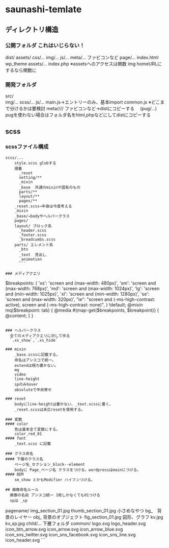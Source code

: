 # saunashi-temlate

## ディレクトリ構造
### 公開フォルダ これはいじらない！
dist/
  assets/
    css/...
    img/...
    js/...
    meta/... ファビコンなど
  page/...
  index.html
wp_theme
  assets/...
  index.php
  ※assetsへのアクセスは関数 img
   homeURLにするなら関数に
### 開発フォルダ
src/    
  img/...
  scss/...
  js/...
    main.js→エントリーのみ、基本import
    common.js
    ※どこまで分けるかは要検討
  meta//// ファビコンなど→distにコピーする
　(pug/...) pugを使わない場合はフォルダ名をhtml,phpなどにしてdistにコピーする
 
## scss
### scssファイル構成
```
scss/...
    style.scss globする
    順番
      _reset
      setting/**
      _mixin
      _base  共通のmixinや固有のもの
      parts/**
      layout/**
      pages/**
    _reset.scss→中身は今度考える
    _mixin
    _base/→bodyやヘルパークラス
    pages/
    layout/ ブロック系
      _header.scss
      _footer.scss
      _breadcumbs.scss
    parts/ エレメント系
      _btn
      _text  見出し
      _animation
      ```
      
### メディアクエリ
```
  $breakpoints: (
    'xs': 'screen and (max-width: 480px)',
    'sm': 'screen and (max-width: 768px)',
    'md': 'screen and (max-width: 1024px)',
    'lg': 'screen and (min-width: 1025px)',
    'xl': 'screen and (min-width: 1280px)',
    'se': 'screen and (max-width: 320px)',
    "ie":
    "screen and (-ms-high-contrast: active), screen and (-ms-high-contrast: none)",
  ) !default;
  @mixin mq($breakpoint: tab) {
    @media #{map-get($breakpoints, $breakpoint)} {
      @content;
    }
  }
```
  
### ヘルパークラス
  全てのメディアクエリに対して作る
  `.xs_show`,`.xs_hide`
  
### mixin 
    _base.scssに記載する。
    命名はアンスコで統一。
    extendは極力書かない。
    mq
    video
    line-height
    spのみhover
    absoluteで中央寄せ
    
### reset
    bodyにline-heightは書かない、_text.scssに書く。
    _reset.scssは末広resetを使用する。
    
### 変数
#### color
    色は基本全て変数にする。
    color_red_01
#### font 
    _text.scss に記載
    
### クラス命名
#### 下層のクラス名
    ページ名_セクション_block--element
    bodyに Page_ページ名 クラスをつける。wordpressはmainにつける。
#### BEM 
    sm_show とかもModifier ハイフンつける。
  
## 画像命名ルール
  画像の名前 アンスコ統一 1枚しかなくても01つける
  spは _sp
  ```
  pagename/
    img_section_01.jpg
    thumb_section_01.jpg 小さめなやつ
    bg_　背景のレイヤー
    obj_ 背景のオブジェクト
    fig_section_01.jpg 図形、グラフ
    kv.jpg
    kv_sp.jpg
    child/... 下層フォルダ
  common/
    logo.svg
    logo_header.svg
    icon_btn_arrow.svg
    icon_arrow.svg
    icon_arrow_blue.svg
    icon_sns_twitter.svg
    icon_sns_facebook.svg
    icon_sns_line.svg
    icon_header.svg
    ```
    
